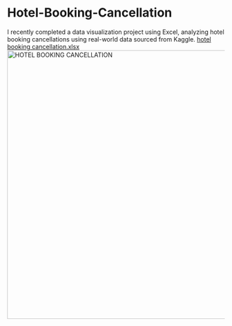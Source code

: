# Hotel-Booking-Cancellation
I recently completed a data visualization project using Excel, analyzing hotel booking cancellations using real-world data sourced from Kaggle.
[hotel booking cancellation.xlsx](https://github.com/user-attachments/files/21447534/hotel.booking.cancellation.xlsx)
<img width="1318" height="621" alt="HOTEL BOOKING CANCELLATION" src="https://github.com/user-attachments/assets/7f035119-9dfe-4e17-82bc-a0ece84936f0" />
